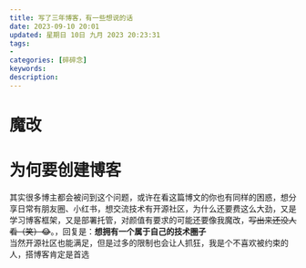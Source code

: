 ```yaml
---
title: 写了三年博客，有一些想说的话
date: 2023-09-10 20:01
updated: 星期日 10日 九月 2023 20:23:31
tags: 
- 
categories: [碎碎念]
keywords:
description: 
---
```

# 魔改



# 为何要创建博客

其实很多博主都会被问到这个问题，或许在看这篇博文的你也有同样的困惑，想分享日常有朋友圈、小红书，想交流技术有开源社区，为什么还要费这么大劲，又是学习博客框架，又是部署托管，对颜值有要求的可能还要像我魔改，~~写出来还没人看（笑）😂~~。，回复是：**想拥有一个属于自己的技术圈子**  
当然开源社区也能满足，但是过多的限制也会让人抓狂，我是个不喜欢被约束的人，搭博客肯定是首选



